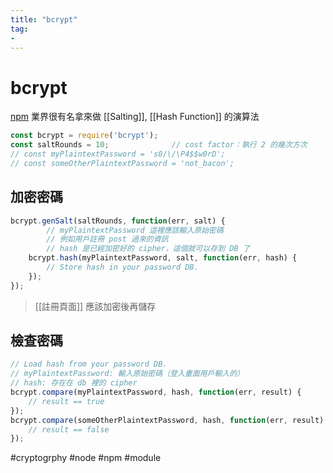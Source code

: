 ```yaml
---
title: "bcrypt"
tag: 
- 
---
```

# bcrypt
[npm](https://www.npmjs.com/package/bcrypt)
業界很有名拿來做 [[Salting]], [[Hash Function]] 的演算法

```js
const bcrypt = require('bcrypt');
const saltRounds = 10;				// cost factor：執行 2 的幾次方次
// const myPlaintextPassword = 's0/\/\P4$$w0rD';
// const someOtherPlaintextPassword = 'not_bacon';
```

## 加密密碼
```js
bcrypt.genSalt(saltRounds, function(err, salt) {
		// myPlaintextPassword 這裡應該輸入原始密碼
		// 例如用戶註冊 post 過來的資訊
		// hash 是已經加密好的 cipher，這個就可以存到 DB 了
    bcrypt.hash(myPlaintextPassword, salt, function(err, hash) {
        // Store hash in your password DB.
    });
});
```
>[[註冊頁面]] 應該加密後再儲存

## 檢查密碼
```js
// Load hash from your password DB.
// myPlaintextPassword: 輸入原始密碼（登入畫面用戶輸入的）
// hash: 存在在 db 裡的 cipher
bcrypt.compare(myPlaintextPassword, hash, function(err, result) {
    // result == true
});
bcrypt.compare(someOtherPlaintextPassword, hash, function(err, result) {
    // result == false
});
```
#cryptogrphy #node #npm #module 